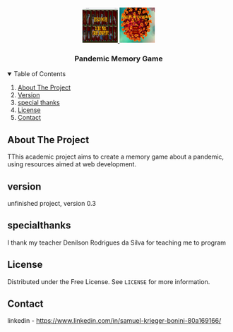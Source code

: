 
<!-- PROJECT LOGO -->
<br />
<p align="center">
  <a href="https://github.com/samuelkrieger/Memory-game">
    <img src="image/print.png" alt="Logo" width="80" height="80">
    <img src="image/print2.png" alt="Logo" width="80" height="80">
  </a>

  <h3 align="center">Pandemic Memory Game</h3>


</p>



<!-- TABLE OF CONTENTS -->
<details open="open">
  <summary>Table of Contents</summary>
  <ol>
    <li>
      <a href="#about-the-project">About The Project</a>
	  <li><a href="#version">Version</a></li>
    <li><a href="#specialthanks">special thanks</a></li>
    <li><a href="#license">License</a></li>
    <li><a href="#contact">Contact</a></li>
 
  </ol>
</details>



<!-- ABOUT THE PROJECT -->
## About The Project



TThis academic project aims to create a memory game about a pandemic, using resources aimed at web development.

<!-- Version -->
## version

unfinished project, version 0.3 

<!-- USAGE EXAMPLES -->
## specialthanks

I thank my teacher Denilson Rodrigues da Silva for teaching me to program


<!-- LICENSE -->
## License

Distributed under the Free License. See `LICENSE` for more information.



<!-- CONTACT -->
## Contact

linkedin - https://www.linkedin.com/in/samuel-krieger-bonini-80a169166/